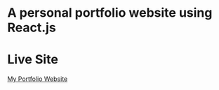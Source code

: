 # A personal portfolio website using React.js

# Live Site

[My Portfolio Website](https://hoang-thien-do.vercel.app/)
